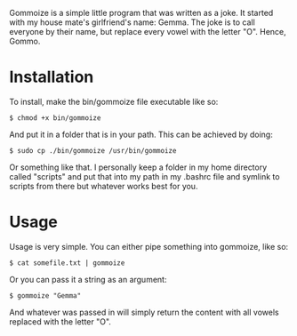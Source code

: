 Gommoize is a simple little program that was written as a joke. It started with
my house mate's girlfriend's name: Gemma. The joke is to call everyone by their
name, but replace every vowel with the letter "O". Hence, Gommo.

# Installation

To install, make the bin/gommoize file executable like so:

    $ chmod +x bin/gommoize

And put it in a folder that is in your path. This can be achieved by doing:

    $ sudo cp ./bin/gommoize /usr/bin/gommoize

Or something like that. I personally keep a folder in my home directory called
"scripts" and put that into my path in my .bashrc file and symlink to scripts
from there but whatever works best for you.

# Usage

Usage is very simple. You can either pipe something into gommoize, like so:

    $ cat somefile.txt | gommoize

Or you can pass it a string as an argument:

    $ gommoize "Gemma"

And whatever was passed in will simply return the content with all vowels
replaced with the letter "O".
